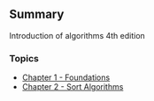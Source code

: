 ## Summary

Introduction of algorithms 4th edition

### Topics

- [Chapter 1 - Foundations](chapter1/chapter1.md)
- [Chapter 2 - Sort Algorithms](chapter2/chapter2.md)
